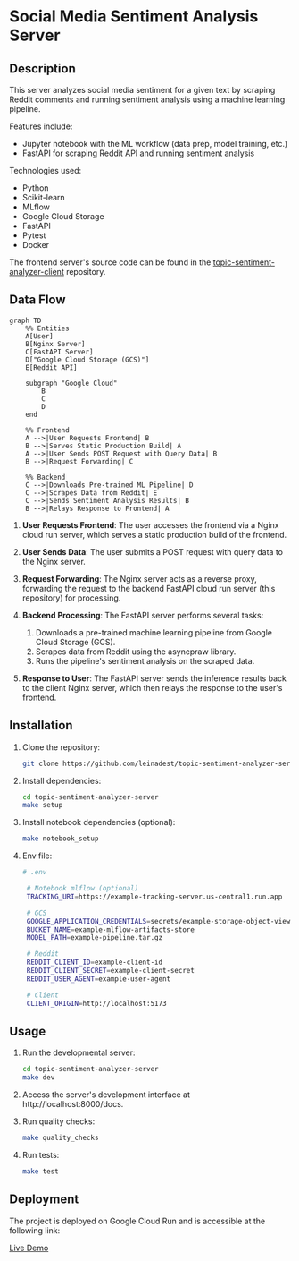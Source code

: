 # Social Media Sentiment Analysis Server

## Description

This server analyzes social media sentiment for a given text by scraping Reddit comments and running sentiment analysis using a machine learning pipeline.

Features include:

- Jupyter notebook with the ML workflow (data prep, model training, etc.)
- FastAPI for scraping Reddit API and running sentiment analysis

Technologies used:

- Python
- Scikit-learn
- MLflow
- Google Cloud Storage
- FastAPI
- Pytest
- Docker

The frontend server's source code can be found in the [topic-sentiment-analyzer-client](https://github.com/leinadest/topic-sentiment-analyzer-client) repository.

## Data Flow

```mermaid
graph TD
    %% Entities
    A[User]
    B[Nginx Server]
    C[FastAPI Server]
    D["Google Cloud Storage (GCS)"]
    E[Reddit API]

    subgraph "Google Cloud"
        B
        C
        D
    end

    %% Frontend
    A -->|User Requests Frontend| B
    B -->|Serves Static Production Build| A
    A -->|User Sends POST Request with Query Data| B
    B -->|Request Forwarding| C

    %% Backend
    C -->|Downloads Pre-trained ML Pipeline| D
    C -->|Scrapes Data from Reddit| E
    C -->|Sends Sentiment Analysis Results| B
    B -->|Relays Response to Frontend| A
```

1. **User Requests Frontend**: The user accesses the frontend via a Nginx cloud run server, which serves a static production build of the frontend.

2. **User Sends Data**: The user submits a POST request with query data to the Nginx server.

3. **Request Forwarding**: The Nginx server acts as a reverse proxy, forwarding the request to the backend FastAPI cloud run server (this repository) for processing.

4. **Backend Processing**: The FastAPI server performs several tasks:

   1. Downloads a pre-trained machine learning pipeline from Google Cloud Storage (GCS).
   2. Scrapes data from Reddit using the asyncpraw library.
   3. Runs the pipeline's sentiment analysis on the scraped data.

5. **Response to User**: The FastAPI server sends the inference results back to the client Nginx server, which then relays the response to the user's frontend.

## Installation

1. Clone the repository:

   ```bash
   git clone https://github.com/leinadest/topic-sentiment-analyzer-server.git
   ```

2. Install dependencies:

   ```bash
   cd topic-sentiment-analyzer-server
   make setup
   ```

3. Install notebook dependencies (optional):

   ```bash
   make notebook_setup
   ```

4. Env file:

   ```bash
   # .env

    # Notebook mlflow (optional)
    TRACKING_URI=https://example-tracking-server.us-central1.run.app

    # GCS
    GOOGLE_APPLICATION_CREDENTIALS=secrets/example-storage-object-viewer-key.json
    BUCKET_NAME=example-mlflow-artifacts-store
    MODEL_PATH=example-pipeline.tar.gz

    # Reddit
    REDDIT_CLIENT_ID=example-client-id
    REDDIT_CLIENT_SECRET=example-client-secret
    REDDIT_USER_AGENT=example-user-agent

    # Client
    CLIENT_ORIGIN=http://localhost:5173
   ```

## Usage

1. Run the developmental server:

   ```bash
   cd topic-sentiment-analyzer-server
   make dev
   ```

2. Access the server's development interface at http://localhost:8000/docs.

3. Run quality checks:

   ```bash
   make quality_checks
   ```

4. Run tests:

   ```bash
   make test
   ```

## Deployment

The project is deployed on Google Cloud Run and is accessible at the following link:

[Live Demo](https://topic-sentiment-analyzer-client-148621174923.us-central1.run.app/)
